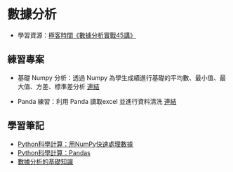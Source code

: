 # 數據分析

- 學習資源：[極客時間《數據分析實戰45講》](https://time.geekbang.org/column/intro/147)

## 練習專案

- 基礎 Numpy 分析：透過 Numpy 為學生成績進行基礎的平均數、最小值、最大值、方差、標準差分析 [連結](exercise/exercise1.md) 

- Panda 練習：利用 Panda 讀取excel 並進行資料清洗 [連結](exercise/exercise2.md) 





## 學習筆記

- [Python科學計算：用NumPy快速處理數據](note/exercise1.md)
- [Python科學計算：Pandas](note/note2.md)
- [數據分析的基礎知識](note/note3.md)

